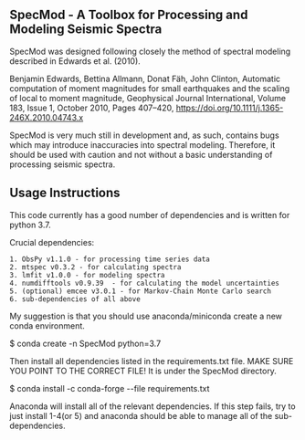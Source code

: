 ## SpecMod - A Toolbox for Processing and Modeling Seismic Spectra

SpecMod was designed following closely the method of spectral modeling described in Edwards et al. (2010).

Benjamin Edwards, Bettina Allmann, Donat Fäh, John Clinton, Automatic computation of moment magnitudes for small earthquakes and the scaling of local to moment magnitude, Geophysical Journal International, Volume 183, Issue 1, October 2010, Pages 407–420, https://doi.org/10.1111/j.1365-246X.2010.04743.x


SpecMod is very much still in development and, as such, contains bugs which may introduce inaccuracies into spectral modeling. Therefore, it should be used with caution and not without a basic understanding of processing seismic spectra.

## Usage Instructions

This code currently has a good number of dependencies and is written for python 3.7.

Crucial dependencies:

    1. ObsPy v1.1.0 - for processing time series data
    2. mtspec v0.3.2 - for calculating spectra
    3. lmfit v1.0.0 - for modeling spectra
    4. numdifftools v0.9.39  - for calculating the model uncertainties
    5. (optional) emcee v3.0.1 - for Markov-Chain Monte Carlo search
    6. sub-dependencies of all above

My suggestion is that you should use anaconda/miniconda create a new conda environment.

 $ conda create -n SpecMod python=3.7

Then install all dependencies listed in the requirements.txt file.
MAKE SURE YOU POINT TO THE CORRECT FILE! It is under the SpecMod directory.

 $ conda install -c conda-forge  --file requirements.txt

Anaconda will install all of the relevant dependencies. If this step fails, try
to just install 1-4(or 5) and anaconda should be able to manage all of the sub-dependencies.
